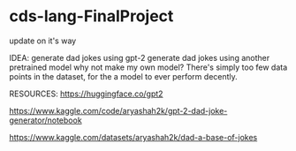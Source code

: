 # cds-lang-FinalProject
update on it's way



IDEA: 
generate dad jokes using gpt-2 
generate dad jokes using another pretrained model
why not make my own model? There's simply too few data points in the dataset, for the a model to ever perform decently. 


RESOURCES:
https://huggingface.co/gpt2 

https://www.kaggle.com/code/aryashah2k/gpt-2-dad-joke-generator/notebook 

https://www.kaggle.com/datasets/aryashah2k/dad-a-base-of-jokes  